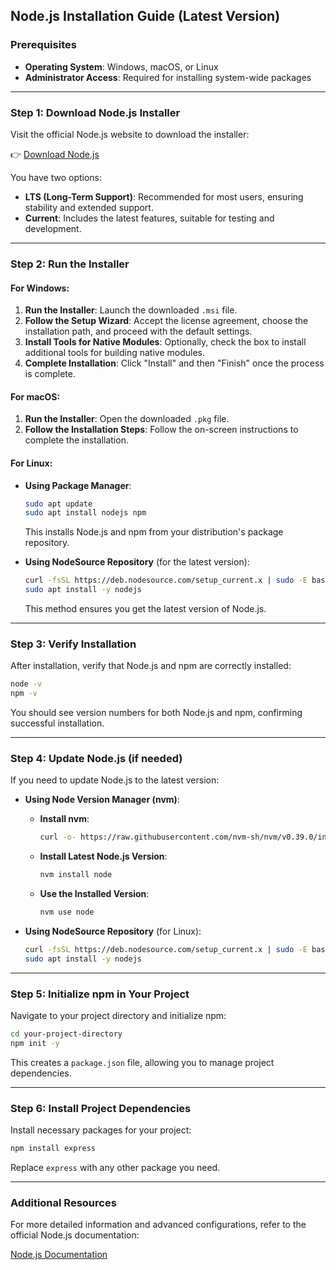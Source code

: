 ## Node.js Installation Guide (Latest Version)

### Prerequisites

- **Operating System**: Windows, macOS, or Linux
- **Administrator Access**: Required for installing system-wide packages

---

### Step 1: Download Node.js Installer

Visit the official Node.js website to download the installer:

👉 [Download Node.js](https://nodejs.org/en/download/)

You have two options:

- **LTS (Long-Term Support)**: Recommended for most users, ensuring stability and extended support.
- **Current**: Includes the latest features, suitable for testing and development.

---

### Step 2: Run the Installer

#### For Windows:

1. **Run the Installer**: Launch the downloaded `.msi` file.
2. **Follow the Setup Wizard**: Accept the license agreement, choose the installation path, and proceed with the default settings.
3. **Install Tools for Native Modules**: Optionally, check the box to install additional tools for building native modules.
4. **Complete Installation**: Click "Install" and then "Finish" once the process is complete.

#### For macOS:

1. **Run the Installer**: Open the downloaded `.pkg` file.
2. **Follow the Installation Steps**: Follow the on-screen instructions to complete the installation.

#### For Linux:

- **Using Package Manager**:

  ```bash
  sudo apt update
  sudo apt install nodejs npm
  ```

  This installs Node.js and npm from your distribution's package repository.

- **Using NodeSource Repository** (for the latest version):

  ```bash
  curl -fsSL https://deb.nodesource.com/setup_current.x | sudo -E bash -
  sudo apt install -y nodejs
  ```

  This method ensures you get the latest version of Node.js.

---

### Step 3: Verify Installation

After installation, verify that Node.js and npm are correctly installed:

```bash
node -v
npm -v
```

You should see version numbers for both Node.js and npm, confirming successful installation.

---

### Step 4: Update Node.js (if needed)

If you need to update Node.js to the latest version:

- **Using Node Version Manager (nvm)**:

  - **Install nvm**:

    ```bash
    curl -o- https://raw.githubusercontent.com/nvm-sh/nvm/v0.39.0/install.sh | bash
    ```

  - **Install Latest Node.js Version**:

    ```bash
    nvm install node
    ```

  - **Use the Installed Version**:

    ```bash
    nvm use node
    ```

- **Using NodeSource Repository** (for Linux):

  ```bash
  curl -fsSL https://deb.nodesource.com/setup_current.x | sudo -E bash -
  sudo apt install -y nodejs
  ```

---

### Step 5: Initialize npm in Your Project

Navigate to your project directory and initialize npm:

```bash
cd your-project-directory
npm init -y
```

This creates a `package.json` file, allowing you to manage project dependencies.

---

### Step 6: Install Project Dependencies

Install necessary packages for your project:

```bash
npm install express
```

Replace `express` with any other package you need.

---

### Additional Resources

For more detailed information and advanced configurations, refer to the official Node.js documentation:

[Node.js Documentation](https://nodejs.org/en/docs/)
